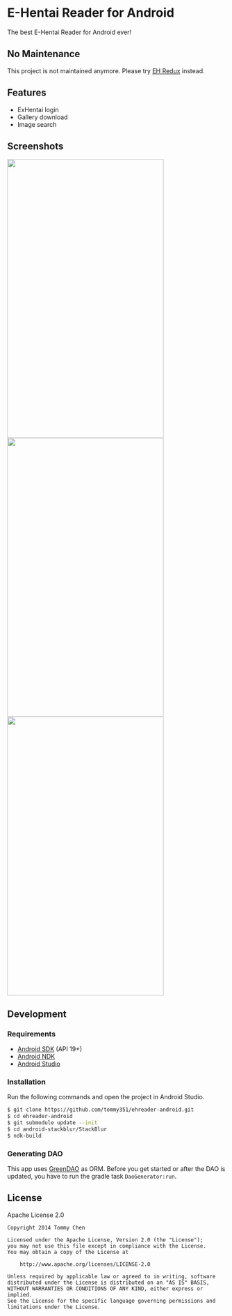 # E-Hentai Reader for Android

The best E-Hentai Reader for Android ever!

## No Maintenance

This project is not maintained anymore. Please try [EH Redux](https://github.com/tommy351/eh-redux) instead.

## Features

- ExHentai login
- Gallery download
- Image search

## Screenshots

<a href="https://raw.github.com/tommy351/ehreader-android/master/images/screenshot-main.png"><img src="https://raw.github.com/tommy351/ehreader-android/master/images/screenshot-main.png" width="360" height="640"></a>
<a href="https://raw.github.com/tommy351/ehreader-android/master/images/screenshot-gallery.png"><img src="https://raw.github.com/tommy351/ehreader-android/master/images/screenshot-gallery.png" width="360" height="640"></a>
<a href="https://raw.github.com/tommy351/ehreader-android/master/images/screenshot-photo.png"><img src="https://raw.github.com/tommy351/ehreader-android/master/images/screenshot-photo.png" width="360" height="640"></a>

## Development

### Requirements

- [Android SDK](http://developer.android.com/sdk/index.html) (API 19+)
- [Android NDK](http://developer.android.com/tools/sdk/ndk/index.html)
- [Android Studio](http://developer.android.com/sdk/installing/studio.html)

### Installation

Run the following commands and open the project in Android Studio.

``` bash
$ git clone https://github.com/tommy351/ehreader-android.git
$ cd ehreader-android
$ git submodule update --init
$ cd android-stackblur/StackBlur
$ ndk-build
```

### Generating DAO

This app uses [GreenDAO](http://greendao-orm.com/) as ORM. Before you get started or after the DAO is updated, you have to run the gradle task `DaoGenerator:run`.

## License

Apache License 2.0

```
Copyright 2014 Tommy Chen

Licensed under the Apache License, Version 2.0 (the "License");
you may not use this file except in compliance with the License.
You may obtain a copy of the License at

    http://www.apache.org/licenses/LICENSE-2.0

Unless required by applicable law or agreed to in writing, software
distributed under the License is distributed on an "AS IS" BASIS,
WITHOUT WARRANTIES OR CONDITIONS OF ANY KIND, either express or implied.
See the License for the specific language governing permissions and
limitations under the License.
```

[Download]: https://github.com/tommy351/ehreader-android/releases/download/0.4.0/ehreader-release.apk
